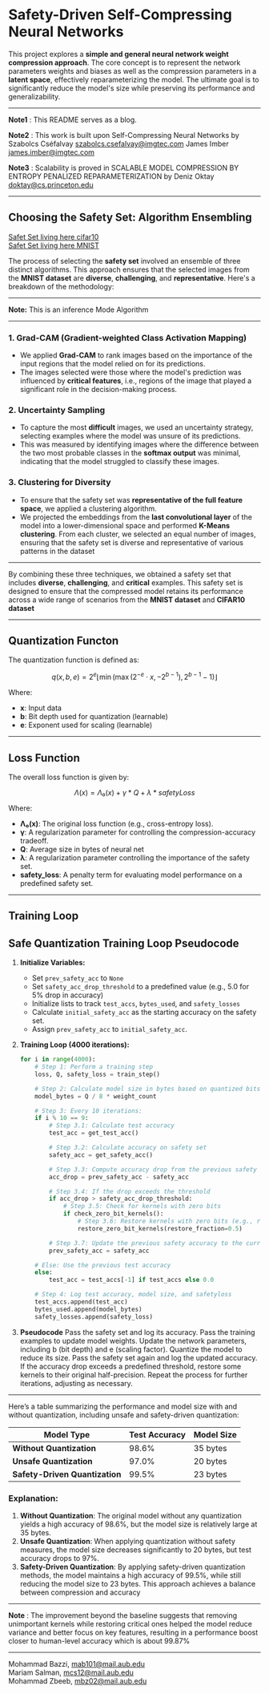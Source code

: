 # Safety-Driven Self-Compressing Neural Networks

This project explores a **simple and general neural network weight compression approach**. The core concept is to represent the network parameters weights and biases as well as the compression parameters in a **latent space**, effectively reparameterizing the model. The ultimate goal is to significantly reduce the model's size while preserving its performance and generalizability. 

---

**Note1**  : This README serves as a blog.

**Note2**  : This work is built upon Self-Compressing Neural Networks by Szabolcs Cséfalvay szabolcs.csefalvay@imgtec.com James Imber james.imber@imgtec.com   

**Note3**  : Scalability is proved in SCALABLE MODEL COMPRESSION BY ENTROPY PENALIZED REPARAMETERIZATION by Deniz Oktay doktay@cs.princeton.edu 

---

## Choosing the Safety Set: Algorithm Ensembling
[Safet Set living here cifar10](https://mailaub-my.sharepoint.com/:f:/r/personal/mbz02_mail_aub_edu/Documents/safet_set?csf=1&web=1&e=UftuGF)   
[Safet Set living here MNIST](https://mailaub-my.sharepoint.com/:f:/g/personal/mbz02_mail_aub_edu/EtfJiH17wwtOrmgitadVf1QBB-0wIbUtNIBCXirfJp9RSQ?e=KOnePE
)

The process of selecting the **safety set** involved an ensemble of three distinct algorithms. This approach ensures that the selected images from the **MNIST dataset** are **diverse**, **challenging**, and **representative**. Here's a breakdown of the methodology: 

---  

**Note:** This is an inference Mode Algorithm

---
### 1. **Grad-CAM (Gradient-weighted Class Activation Mapping)**
   - We applied **Grad-CAM** to rank images based on the importance of the input regions that the model relied on for its predictions.
   - The images selected were those where the model's prediction was influenced by **critical features**, i.e., regions of the image that played a significant role in the decision-making process.
   
### 2. **Uncertainty Sampling**
   - To capture the most **difficult** images, we used an uncertainty strategy, selecting examples where the model was unsure of its predictions.
   - This was measured by identifying images where the difference between the two most probable classes in the **softmax output** was minimal, indicating that the model struggled to classify these images.

### 3. **Clustering for Diversity**
   - To ensure that the safety set was **representative of the full feature space**, we applied a clustering algorithm.
   - We projected the embeddings from the **last convolutional layer** of the model into a lower-dimensional space and performed **K-Means clustering**. From each cluster, we selected an equal number of images, ensuring that the safety set is diverse and representative of various patterns in the dataset

---

By combining these three techniques, we obtained a safety set that includes **diverse**, **challenging**, and **critical** examples. This safety set is designed to ensure that the compressed model retains its performance across a wide range of scenarios from the **MNIST dataset** and **CIFAR10 dataset**

---
## Quantization Functon  

The quantization function is defined as:

$$
q(x, b, e) = 2^{e} \left\lfloor \min\left(\max\left(2^{-e} \cdot x, -2^{b-1}\right), 2^{b-1} - 1 \right)\right\rfloor
$$

Where:

- **x**: Input data
- **b**: Bit depth used for quantization (learnable) 
- **e**: Exponent used for scaling (learnable)
---  
## Loss Function  
The overall loss function is given by: 

$$
Λ(x) = Λ₀(x) + γ * Q + λ * safety Loss  
$$

Where:

- **Λ₀(x)**: The original loss function (e.g., cross-entropy loss).
- **γ**: A regularization parameter for controlling the compression-accuracy tradeoff.
- **Q**: Average size in bytes of neural net 
- **λ**: A regularization parameter controlling the importance of the safety set.
- **safety_loss**: A penalty term for evaluating model performance on a predefined safety set.
---  
## Training Loop  
## Safe Quantization Training Loop Pseudocode

1. **Initialize Variables:**
   - Set `prev_safety_acc` to `None`
   - Set `safety_acc_drop_threshold` to a predefined value (e.g., 5.0 for 5% drop in accuracy)
   - Initialize lists to track `test_accs`, `bytes_used`, and `safety_losses`
   - Calculate `initial_safety_acc` as the starting accuracy on the safety set.
   - Assign `prev_safety_acc` to `initial_safety_acc`.

2. **Training Loop (4000 iterations):**

   ```python
   for i in range(4000):
       # Step 1: Perform a training step
       loss, Q, safety_loss = train_step()

       # Step 2: Calculate model size in bytes based on quantized bits
       model_bytes = Q / 8 * weight_count

       # Step 3: Every 10 iterations:
       if i % 10 == 9:
           # Step 3.1: Calculate test accuracy
           test_acc = get_test_acc()

           # Step 3.2: Calculate accuracy on safety set
           safety_acc = get_safety_acc()

           # Step 3.3: Compute accuracy drop from the previous safety evaluation
           acc_drop = prev_safety_acc - safety_acc

           # Step 3.4: If the drop exceeds the threshold
           if acc_drop > safety_acc_drop_threshold:
               # Step 3.5: Check for kernels with zero bits
               if check_zero_bit_kernels():
                   # Step 3.6: Restore kernels with zero bits (e.g., restore 50% of them)
                   restore_zero_bit_kernels(restore_fraction=0.5)

           # Step 3.7: Update the previous safety accuracy to the current one
           prev_safety_acc = safety_acc

       # Else: Use the previous test accuracy
       else:
           test_acc = test_accs[-1] if test_accs else 0.0

       # Step 4: Log test accuracy, model size, and safetyloss
       test_accs.append(test_acc)
       bytes_used.append(model_bytes)
       safety_losses.append(safety_loss)

3. **Pseudocode**
   Pass the safety set and log its accuracy.
   Pass the training examples to update model weights.
   Update the network parameters, including b (bit depth) and e (scaling factor).
   Quantize the model to reduce its size.
   Pass the safety set again and log the updated accuracy.
   If the accuracy drop exceeds a predefined threshold, restore some kernels to their original half-precision.
   Repeat the process for further iterations, adjusting as necessary.
---
Here’s a table summarizing the performance and model size with and without quantization, including unsafe and safety-driven quantization:

| **Model Type**           | **Test Accuracy** | **Model Size**  |
|--------------------------|-------------------|-----------------|
| **Without Quantization**  | 98.6%             | 35 bytes        |
| **Unsafe Quantization**   | 97.0%             | 20 bytes        |
| **Safety-Driven Quantization** | 99.5%        | 23 bytes        |

### Explanation:
1. **Without Quantization**: The original model without any quantization yields a high accuracy of 98.6%, but the model size is relatively large at 35 bytes.
2. **Unsafe Quantization**: When applying quantization without safety measures, the model size decreases significantly to 20 bytes, but test accuracy drops to 97%.
3. **Safety-Driven Quantization**: By applying safety-driven quantization methods, the model maintains a high accuracy of 99.5%, while still reducing the model size to 23 bytes. This approach achieves a balance between compression and accuracy
---    

**Note** : The improvement beyond the baseline suggests that removing unimportant kernels while restoring critical ones helped the model reduce variance and better focus on key features, resulting in a performance boost closer to human-level 
accuracy which is about 99.87%  

---   

Mohammad Bazzi, mab101@mail.aub.edu  
Mariam Salman, mcs12@mail.aub.edu  
Mohammad Zbeeb, mbz02@mail.aub.edu

